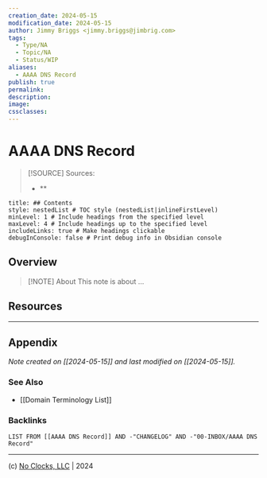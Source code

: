 ```yaml
---
creation_date: 2024-05-15
modification_date: 2024-05-15
author: Jimmy Briggs <jimmy.briggs@jimbrig.com>
tags:
  - Type/NA
  - Topic/NA
  - Status/WIP
aliases:
  - AAAA DNS Record
publish: true
permalink:
description:
image:
cssclasses:
---
```



# AAAA DNS Record

> [!SOURCE] Sources:
> - **

```table-of-contents
title: ## Contents 
style: nestedList # TOC style (nestedList|inlineFirstLevel)
minLevel: 1 # Include headings from the specified level
maxLevel: 4 # Include headings up to the specified level
includeLinks: true # Make headings clickable
debugInConsole: false # Print debug info in Obsidian console
```

## Overview

> [!NOTE] About
> This note is about ...

## Resources

***

## Appendix

*Note created on [[2024-05-15]] and last modified on [[2024-05-15]].*

### See Also

- [[Domain Terminology List]]

### Backlinks

```dataview
LIST FROM [[AAAA DNS Record]] AND -"CHANGELOG" AND -"00-INBOX/AAAA DNS Record"
```

***

(c) [No Clocks, LLC](https://github.com/noclocks) | 2024